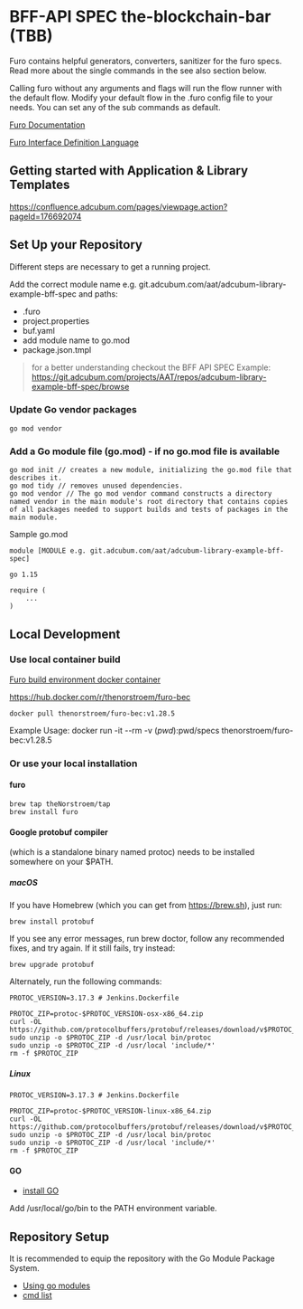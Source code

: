 # BFF-API SPEC the-blockchain-bar (TBB)

Furo contains helpful generators, converters, sanitizer for the furo specs. Read more about the single commands in the see also section below.

Calling furo without any arguments and flags will run the flow runner with the default flow. Modify your default flow in the .furo config file to your needs. You can set any of the sub commands as default.


[Furo Documentation](https://furo.pro/)

[Furo Interface Definition Language](https://fidl.furo.pro/)

## Getting started with Application & Library Templates
https://confluence.adcubum.com/pages/viewpage.action?pageId=176692074

## Set Up your Repository
Different steps are necessary to get a running project.

Add the correct module name e.g. git.adcubum.com/aat/adcubum-library-example-bff-spec and paths:
- .furo
- project.properties
- buf.yaml
- add module name to go.mod
- package.json.tmpl

> for a better understanding checkout the BFF API SPEC Example: https://git.adcubum.com/projects/AAT/repos/adcubum-library-example-bff-spec/browse

### Update Go vendor packages
```
go mod vendor
```

### Add a Go module file (go.mod) - if no go.mod file is available
```
go mod init // creates a new module, initializing the go.mod file that describes it.
go mod tidy // removes unused dependencies.
go mod vendor // The go mod vendor command constructs a directory named vendor in the main module's root directory that contains copies of all packages needed to support builds and tests of packages in the main module.
```

Sample go.mod
```gotemplate
module [MODULE e.g. git.adcubum.com/aat/adcubum-library-example-bff-spec]

go 1.15

require (
	...
)
```

## Local Development

### Use local container build
[Furo build environment docker container](https://github.com/theNorstroem/furoBEC)

https://hub.docker.com/r/thenorstroem/furo-bec

```shell script
docker pull thenorstroem/furo-bec:v1.28.5
```

Example Usage: docker run -it --rm -v $(pwd):$pwd/specs thenorstroem/furo-bec:v1.28.5

### Or use your local installation

#### furo
```shell script
brew tap theNorstroem/tap
brew install furo
```

#### Google protobuf compiler
(which is a standalone binary named protoc) needs to be installed somewhere on your $PATH.

##### macOS
If you have Homebrew (which you can get from https://brew.sh), just run:
```shell script
brew install protobuf
```

If you see any error messages, run brew doctor, follow any recommended fixes, and try again. If it still fails, try instead:
```shell script
brew upgrade protobuf
```

Alternately, run the following commands:
```shell script
PROTOC_VERSION=3.17.3 # Jenkins.Dockerfile

PROTOC_ZIP=protoc-$PROTOC_VERSION-osx-x86_64.zip
curl -OL https://github.com/protocolbuffers/protobuf/releases/download/v$PROTOC_VERSION/$PROTOC_ZIP
sudo unzip -o $PROTOC_ZIP -d /usr/local bin/protoc
sudo unzip -o $PROTOC_ZIP -d /usr/local 'include/*'
rm -f $PROTOC_ZIP
```

##### Linux
```shell script
PROTOC_VERSION=3.17.3 # Jenkins.Dockerfile

PROTOC_ZIP=protoc-$PROTOC_VERSION-linux-x86_64.zip
curl -OL https://github.com/protocolbuffers/protobuf/releases/download/v$PROTOC_VERSION/$PROTOC_ZIP
sudo unzip -o $PROTOC_ZIP -d /usr/local bin/protoc
sudo unzip -o $PROTOC_ZIP -d /usr/local 'include/*'
rm -f $PROTOC_ZIP
```

#### GO
- [install GO](https://golang.org/doc/install)

Add /usr/local/go/bin to the PATH environment variable.

## Repository Setup
It is recommended to equip the repository with the Go Module Package System.
- [Using go modules](https://blog.golang.org/using-go-modules)
- [cmd list](https://golang.org/cmd/go/#hdr-Module_maintenance)